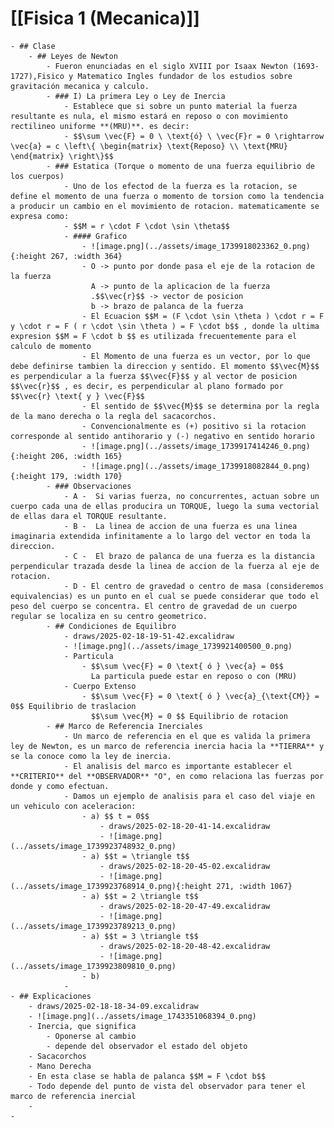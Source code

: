 # [[Fisica 1 (Mecanica)]]
	- ## Clase
		- ## Leyes de Newton
			- Fueron enunciadas en el siglo XVIII por Isaax Newton (1693-1727),Fisico y Matematico Ingles fundador de los estudios sobre gravitación mecanica y calculo.
			- ### I) La primera Ley o Ley de Inercia
				- Establece que si sobre un punto material la fuerza resultante es nula, el mismo estará en reposo o con movimiento rectilineo uniforme **(MRU)**. es decir:
				- $$\sum \vec{F} = 0 \ \text{ó} \ \vec{F}r = 0 \rightarrow \vec{a} = c \left\{ \begin{matrix} \text{Reposo} \\ \text{MRU} \end{matrix} \right\}$$
			- ### Estatica (Torque o momento de una fuerza equilibrio de los cuerpos)
				- Uno de los efectod de la fuerza es la rotacion, se define el momento de una fuerza o momento de torsion como la tendencia a producir un cambio en el movimiento de rotacion. matematicamente se expresa como:
				- $$M = r \cdot F \cdot \sin \theta$$
				- #### Grafico
					- ![image.png](../assets/image_1739918023362_0.png){:height 267, :width 364}
					- O -> punto por donde pasa el eje de la rotacion de la fuerza
					  A -> punto de la aplicacion de la fuerza
					  .$$\vec{r}$$ -> vector de posicion
					  b -> brazo de palanca de la fuerza
					- El Ecuacion $$M = (F \cdot \sin \theta ) \cdot r = F y \cdot r = F ( r \cdot \sin \theta ) = F \cdot b$$ , donde la ultima expresion $$M = F \cdot b $$ es utilizada frecuentemente para el calculo de momento
					- El Momento de una fuerza es un vector, por lo que debe definirse tambien la direccion y sentido. El momento $$\vec{M}$$ es perpendicular a la fuerza $$\vec{F}$$ y al vector de posicion $$\vec{r}$$ , es decir, es perpendicular al plano formado por $$\vec{r} \text{ y } \vec{F}$$
					- El sentido de $$\vec{M}$$ se determina por la regla de la mano derecha o la regla del sacacorchos.
					- Convencionalmente es (+) positivo si la rotacion corresponde al sentido antihorario y (-) negativo en sentido horario
					- ![image.png](../assets/image_1739917414246_0.png){:height 206, :width 165}
					- ![image.png](../assets/image_1739918082844_0.png){:height 179, :width 170}
			- ### Observaciones
				- A -  Si varias fuerza, no concurrentes, actuan sobre un cuerpo cada una de ellas producira un TORQUE, luego la suma vectorial de ellas dara el TORQUE resultante.
				- B -  La linea de accion de una fuerza es una linea imaginaria extendida infinitamente a lo largo del vector en toda la direccion.
				- C -  El brazo de palanca de una fuerza es la distancia perpendicular trazada desde la linea de accion de la fuerza al eje de rotacion.
				- D - El centro de gravedad o centro de masa (consideremos equivalencias) es un punto en el cual se puede considerar que todo el peso del cuerpo se concentra. El centro de gravedad de un cuerpo regular se localiza en su centro geometrico.
			- ## Condiciones de Equilibro
				- draws/2025-02-18-19-51-42.excalidraw
				- ![image.png](../assets/image_1739921400500_0.png)
				- Particula
					- $$\sum \vec{F} = 0 \text{ ó } \vec{a} = 0$$
					  La particula puede estar en reposo o con (MRU)
				- Cuerpo Extenso
					- $$\sum \vec{F} = 0 \text{ ó } \vec{a}_{\text{CM}} = 0$$ Equilibrio de traslacion
					  $$\sum \vec{M} = 0 $$ Equilibrio de rotacion
			- ## Marco de Referencia Inerciales
				- Un marco de referencia en el que es valida la primera ley de Newton, es un marco de referencia inercia hacia la **TIERRA** y se la conoce como la ley de inercia.
				- El analisis del marco es importante establecer el **CRITERIO** del **OBSERVADOR** "O", en como relaciona las fuerzas por donde y como efectuan.
				- Damos un ejemplo de analisis para el caso del viaje en un vehiculo con aceleracion:
					- a) $$ t = 0$$
						- draws/2025-02-18-20-41-14.excalidraw
						- ![image.png](../assets/image_1739923748932_0.png)
					- a) $$t = \triangle t$$
						- draws/2025-02-18-20-45-02.excalidraw
						- ![image.png](../assets/image_1739923768914_0.png){:height 271, :width 1067}
					- a) $$t = 2 \triangle t$$
						- draws/2025-02-18-20-47-49.excalidraw
						- ![image.png](../assets/image_1739923789213_0.png)
					- a) $$t = 3 \triangle t$$
						- draws/2025-02-18-20-48-42.excalidraw
						- ![image.png](../assets/image_1739923809810_0.png)
					- b)
				-
	- ## Explicaciones
		- draws/2025-02-18-18-34-09.excalidraw
		- ![image.png](../assets/image_1743351068394_0.png)
		- Inercia, que significa
			- Oponerse al cambio
			- depende del observador el estado del objeto
		- Sacacorchos
		- Mano Derecha
		- En esta clase se habla de palanca $$M = F \cdot b$$
		- Todo depende del punto de vista del observador para tener el marco de referencia inercial
		-
	-